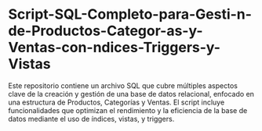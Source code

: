 # Script-SQL-Completo-para-Gesti-n-de-Productos-Categor-as-y-Ventas-con-ndices-Triggers-y-Vistas
Este repositorio contiene un archivo SQL que cubre múltiples aspectos clave de la creación y gestión de una base de datos relacional, enfocado en una estructura de Productos, Categorías y Ventas. El script incluye funcionalidades que optimizan el rendimiento y la eficiencia de la base de datos mediante el uso de índices, vistas, y triggers.
